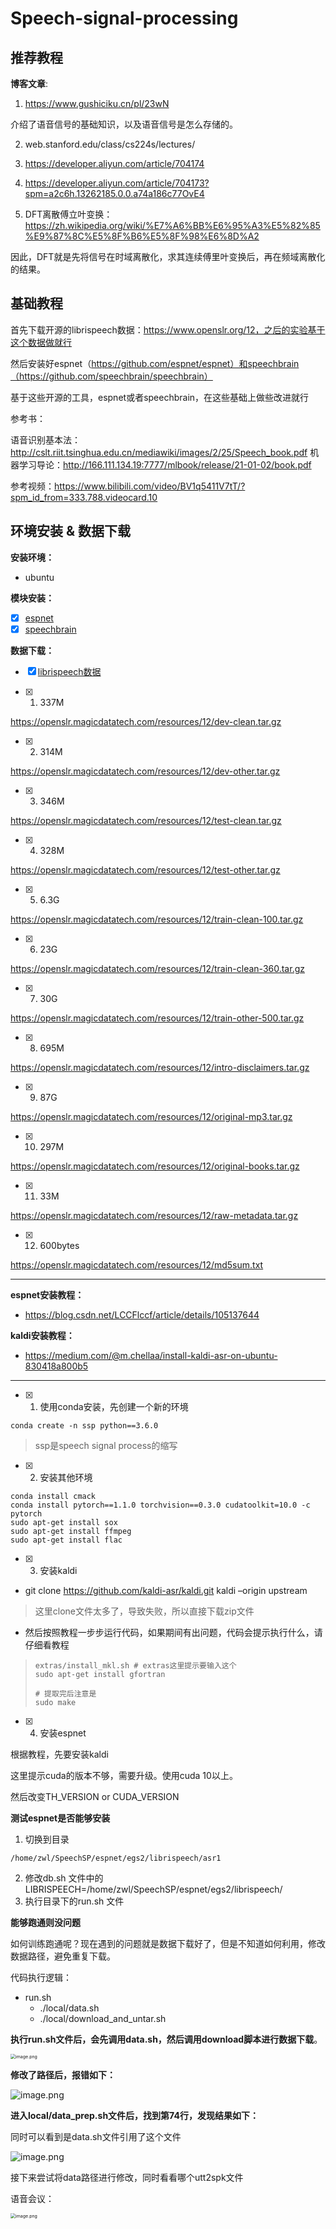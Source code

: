 # Speech-signal-processing

## 推荐教程

**博客文章**:

1. https://www.gushiciku.cn/pl/23wN

  介绍了语音信号的基础知识，以及语音信号是怎么存储的。

2. web.stanford.edu/class/cs224s/lectures/

3. https://developer.aliyun.com/article/704174

4. https://developer.aliyun.com/article/704173?spm=a2c6h.13262185.0.0.a74a186c77OvE4

5. DFT离散傅立叶变换：https://zh.wikipedia.org/wiki/%E7%A6%BB%E6%95%A3%E5%82%85%E9%87%8C%E5%8F%B6%E5%8F%98%E6%8D%A2

  因此，DFT就是先将信号在时域离散化，求其连续傅里叶变换后，再在频域离散化的结果。

## **基础教程**

首先下载开源的librispeech数据：https://www.openslr.org/12，之后的实验基于这个数据做就行

然后安装好espnet（https://github.com/espnet/espnet）和speechbrain（https://github.com/speechbrain/speechbrain）

基于这些开源的工具，espnet或者speechbrain，在这些基础上做些改进就行

参考书：

语音识别基本法：http://cslt.riit.tsinghua.edu.cn/mediawiki/images/2/25/Speech_book.pdf
机器学习导论：http://166.111.134.19:7777/mlbook/release/21-01-02/book.pdf

参考视频：https://www.bilibili.com/video/BV1q5411V7tT/?spm_id_from=333.788.videocard.10

## 环境安装 & 数据下载

**安装环境：**

- ubuntu

**模块安装：**

- [x] [espnet](https://github.com/espnet/espnet)
- [x] [speechbrain](https://github.com/speechbrain/speechbrain)

**数据下载：**

- [x] [librispeech数据](https://www.openslr.org/12)

- [x] 1. 337M

https://openslr.magicdatatech.com/resources/12/dev-clean.tar.gz

- [x] 2. 314M

https://openslr.magicdatatech.com/resources/12/dev-other.tar.gz

- [x] 3. 346M

https://openslr.magicdatatech.com/resources/12/test-clean.tar.gz

- [x] 4. 328M

https://openslr.magicdatatech.com/resources/12/test-other.tar.gz

- [x] 5. 6.3G

https://openslr.magicdatatech.com/resources/12/train-clean-100.tar.gz

- [x] 6. 23G

https://openslr.magicdatatech.com/resources/12/train-clean-360.tar.gz

- [x] 7. 30G

https://openslr.magicdatatech.com/resources/12/train-other-500.tar.gz

- [x] 8. 695M

https://openslr.magicdatatech.com/resources/12/intro-disclaimers.tar.gz

- [x] 9. 87G

https://openslr.magicdatatech.com/resources/12/original-mp3.tar.gz

- [x] 10. 297M

https://openslr.magicdatatech.com/resources/12/original-books.tar.gz

- [x] 11. 33M

https://openslr.magicdatatech.com/resources/12/raw-metadata.tar.gz

- [x] 12. 600bytes

https://openslr.magicdatatech.com/resources/12/md5sum.txt

****

**espnet安装教程：**

- https://blog.csdn.net/LCCFlccf/article/details/105137644

**kaldi安装教程：**

- https://medium.com/@m.chellaa/install-kaldi-asr-on-ubuntu-830418a800b5

****

- [x] 1. 使用conda安装，先创建一个新的环境

```
conda create -n ssp python==3.6.0
```

> ssp是speech signal process的缩写

- [x] 2. 安装其他环境

```
conda install cmack
conda install pytorch==1.1.0 torchvision==0.3.0 cudatoolkit=10.0 -c pytorch
sudo apt-get install sox
sudo apt-get install ffmpeg
sudo apt-get install flac
```

- [x] 3. 安装kaldi

- git clone https://github.com/kaldi-asr/kaldi.git kaldi –origin upstream

> 这里clone文件太多了，导致失败，所以直接下载zip文件

- 然后按照教程一步步运行代码，如果期间有出问题，代码会提示执行什么，请仔细看教程

> ```
> extras/install_mkl.sh # extras这里提示要输入这个
> sudo apt-get install gfortran
> 
> # 提取完后注意是
> sudo make
> ```

- [x] 4. 安装espnet

根据教程，先要安装kaldi

这里提示cuda的版本不够，需要升级。使用cuda 10以上。

然后改变TH_VERSION or CUDA_VERSION

**测试espnet是否能够安装**

1. 切换到目录

```
/home/zwl/SpeechSP/espnet/egs2/librispeech/asr1
```

2. 修改db.sh 文件中的LIBRISPEECH=/home/zwl/SpeechSP/espnet/egs2/librispeech/
3. 执行目录下的run.sh 文件

**能够跑通则没问题**

如何训练跑通呢？现在遇到的问题就是数据下载好了，但是不知道如何利用，修改数据路径，避免重复下载。

代码执行逻辑：

- run.sh
  - ./local/data.sh
  - ./local/download_and_untar.sh

**执行run.sh文件后，会先调用data.sh，然后调用download脚本进行数据下载**。

<img src="http://ww1.sinaimg.cn/large/005KJzqrgy1gpoul1o6pkj314a09gq5r.jpg" alt="image.png" style="zoom:50%;" />



**修改了路径后，报错如下：**

![image.png](http://ww1.sinaimg.cn/large/005KJzqrgy1gpov4xs961j30wk04mack.jpg)

**进入local/data_prep.sh文件后，找到第74行，发现结果如下：**

同时可以看到是data.sh文件引用了这个文件

![image.png](http://ww1.sinaimg.cn/large/005KJzqrgy1gpov8idsocj318208itd7.jpg)

接下来尝试将data路径进行修改，同时看看哪个utt2spk文件

语音会议：

<img src="http://ww1.sinaimg.cn/large/005KJzqrgy1gpsnba8ombj30q207sgpo.jpg" alt="image.png" style="zoom:50%;" />

